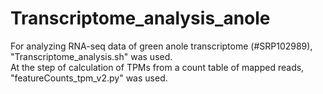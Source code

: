 # Transcriptome_analysis_anole
For analyzing RNA-seq data of green anole transcriptome (#SRP102989), "Transcriptome_analysis.sh" was used.  
At the step of calculation of TPMs from a count table of mapped reads, "featureCounts_tpm_v2.py" was used.
